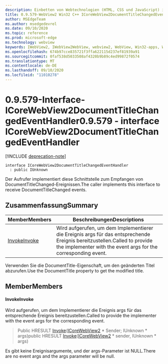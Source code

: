 ```yaml
---
description: Einbetten von Webtechnologien (HTML, CSS und JavaScript) in ihre systemeigenen Anwendungen mit dem Microsoft Edge WebView2-Steuerelement
title: 0.9.579-WebView2 Win32 C++ ICoreWebView2DocumentTitleChangedEventHandler
author: MSEdgeTeam
ms.author: msedgedevrel
ms.date: 09/10/2020
ms.topic: reference
ms.prod: microsoft-edge
ms.technology: webview
keywords: IWebView2, IWebView2WebView, webview2, WebView, Win32-apps, Win32, Edge, ICoreWebView2, ICoreWebView2Controller, Browser-Steuerelement, Edge-HTML, ICoreWebView2DocumentTitleChangedEventHandler
ms.openlocfilehash: 674b97cce835721f3ffa622115d237ef81939a91
ms.sourcegitcommit: 0faf538d5033508af4320b9b89c4ed99872f0574
ms.translationtype: MT
ms.contentlocale: de-DE
ms.lasthandoff: 09/10/2020
ms.locfileid: "11010278"
---
```

# <span data-ttu-id="3045d-104">0.9.579-Interface-ICoreWebView2DocumentTitleChangedEventHandler</span><span class="sxs-lookup"><span data-stu-id="3045d-104">0.9.579 - interface ICoreWebView2DocumentTitleChangedEventHandler</span></span> 

[!INCLUDE [deprecation-note](../../includes/deprecation-note.md)]

```
interface ICoreWebView2DocumentTitleChangedEventHandler
  : public IUnknown
```

<span data-ttu-id="3045d-105">Der Aufrufer implementiert diese Schnittstelle zum Empfangen von DocumentTitleChanged-Ereignissen.</span><span class="sxs-lookup"><span data-stu-id="3045d-105">The caller implements this interface to receive DocumentTitleChanged events.</span></span>

## <span data-ttu-id="3045d-106">Zusammenfassung</span><span class="sxs-lookup"><span data-stu-id="3045d-106">Summary</span></span>

 <span data-ttu-id="3045d-107">Member</span><span class="sxs-lookup"><span data-stu-id="3045d-107">Members</span></span>                        | <span data-ttu-id="3045d-108">Beschreibungen</span><span class="sxs-lookup"><span data-stu-id="3045d-108">Descriptions</span></span>
--------------------------------|---------------------------------------------
[<span data-ttu-id="3045d-109">Invoke</span><span class="sxs-lookup"><span data-stu-id="3045d-109">Invoke</span></span>](#invoke) | <span data-ttu-id="3045d-110">Wird aufgerufen, um dem Implementierer die Ereignis args für das entsprechende Ereignis bereitzustellen.</span><span class="sxs-lookup"><span data-stu-id="3045d-110">Called to provide the implementer with the event args for the corresponding event.</span></span>

<span data-ttu-id="3045d-111">Verwenden Sie die DocumentTitle-Eigenschaft, um den geänderten Titel abzurufen.</span><span class="sxs-lookup"><span data-stu-id="3045d-111">Use the DocumentTitle property to get the modified title.</span></span>

## <span data-ttu-id="3045d-112">Member</span><span class="sxs-lookup"><span data-stu-id="3045d-112">Members</span></span>

#### <span data-ttu-id="3045d-113">Invoke</span><span class="sxs-lookup"><span data-stu-id="3045d-113">Invoke</span></span> 

<span data-ttu-id="3045d-114">Wird aufgerufen, um dem Implementierer die Ereignis args für das entsprechende Ereignis bereitzustellen.</span><span class="sxs-lookup"><span data-stu-id="3045d-114">Called to provide the implementer with the event args for the corresponding event.</span></span>

> <span data-ttu-id="3045d-115">Public HRESULT [Invoke](#invoke)([ICoreWebView2](icorewebview2.md) \* Sender; IUnknown \* args)</span><span class="sxs-lookup"><span data-stu-id="3045d-115">public HRESULT [Invoke](#invoke)([ICoreWebView2](icorewebview2.md) \* sender, IUnknown \* args)</span></span>

<span data-ttu-id="3045d-116">Es gibt keine Ereignisargumente, und der args-Parameter ist NULL.</span><span class="sxs-lookup"><span data-stu-id="3045d-116">There are no event args and the args parameter will be null.</span></span>

